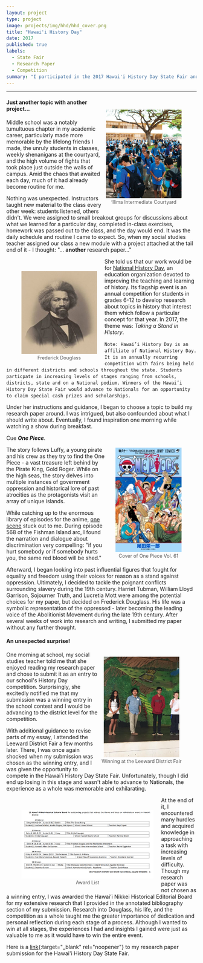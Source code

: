 ```yaml
---
layout: project
type: project
image: projects/img/hhd/hhd_cover.png
title: "Hawai'i History Day"
date: 2017
published: true
labels:
  - State Fair
  - Research Paper
  - Competition
summary: "I participated in the 2017 Hawai'i History Day State Fair and was awarded the Hawai'i Nikkei Historical Editorial Board for my research paper. It details the inspiring life of Frederick Douglass, a runaway slave who escaped to freedom and became a pivotal voice of the Abolitionist Movement."
---
```

<hr>

<!-- Padding for space between sections-->
<div>
    <p class="pt-1"></p>
</div>

<figure style="float: right; margin-left: 10px; text-align: center; padding-top: 20px">
  <img width="200" class="rounded" src="/projects/img/hhd/ilima_courtyard.jpg" alt="ʻIlima Intermediate Courtyard">
  <figcaption style="font-size: 0.9em; color: #555;">
    ʻIlima Intermediate Courtyard
  </figcaption>
</figure>

#### Just another topic with another project...
Middle school was a notably tumultuous chapter in my academic career, particularly made more memorable by the lifelong friends I made, the unruly students in classes, weekly shenanigans at the courtyard, and the high volume of fights that took place just outside the walls of campus. Amid the chaos that awaited each day, much of it had already become routine for me. 

Nothing was unexpected. Instructors taught new material to the class every other week: students listened, others didn't. We were assigned to small breakout groups for discussions about what we learned for a particular day, completed in-class exercises, homework was passed out to the class, and the day would end. It was the daily schedule and routine I came to expect. So, when my social studies teacher assigned our class a new module with a project attached at the tail end of it - I thought: "... **another** research paper..." 


<figure style="float: left; margin-right: 20px; text-align: center; padding-top: 20px">
  <img width="200" class="rounded" src="/projects/img/hhd/frederick_douglass.jpg" alt="Frederick Douglass">
  <figcaption style="font-size: 0.9em; color: #555;">
    Frederick Douglass
  </figcaption>
</figure>

She told us that our work would be for [National History Day](https://nhd.org/en/), an education organization devoted to improving the teaching and learning of history. Its flagship event is an annual competition for students in grades 6-12 to develop research about topics in history that interest them which follow a particular concept for that year. In 2017, the theme was: _Taking a Stand in History_. 

`Note: Hawai’i History Day is an affiliate of National History Day. It is an annually recurring competition with fairs being held in different districts and schools throughout the state. Students particpate in increasing levels of stages ranging from schools, districts, state and on a National podium. Winners of the Hawai’i History Day State Fair would advance to Nationals for an opportunity to claim special cash prizes and scholarships.`

Under her instructions and guidance, I began to choose a topic to build my research paper around. I was intrigued, but also confounded about what I should write about. Eventually, I found inspiration one morning while watching a show during breakfast. 

<figure style="float: right; margin-left: 25px; text-align: center; padding-top: 20px">
  <img width="175" class="rounded" src="/projects/img/hhd/one_piece.jpg" alt="One Piece cover">
  <figcaption style="font-size: 0.9em; color: #555;">
    Cover of One Piece Vol. 61
  </figcaption>
</figure>

Cue ***One Piece***. 

The story follows Luffy, a young pirate and his crew as they try to find the One Piece - a vast treasure left behind by the Pirate King, Gold Roger. While on the high seas, the story delves into multiple instances of government oppression and historical lore of past atrocities as the protagonists visit an array of unique islands.

While catching up to the enormous library of episodes for the anime, [one scene](https://www.youtube.com/watch?v=cgDQgFlMxbw) stuck out to me. During episode 568 of the Fishman Island arc, I found the narration and dialogue about discrimination very compelling: "if you hurt somebody or if somebody hurts you, the same red blood will be shed." 

Afterward, I began looking into past influential figures that fought for equality and freedom using their voices for reason as a stand against oppression. Ultimately, I decided to tackle the poignant conflicts surrounding slavery during the 19th century. Harriet Tubman, William Lloyd Garrison, Sojourner Truth, and Lucretia Mott were among the potential choices for my paper, but decided on Frederick Douglass. His life was a symbolic representation of the oppressed - later becoming the leading voice of the Abolitionist Movement during the late 19th century. After several weeks of work into research and writing, I submitted my paper without any further thought. 

#### An unexpected surprise!

<figure style="float: right; margin-left: 10px; text-align: center;">
  <img width="200" class="rounded" src="/projects/img/hhd/leeward_win.jpg" alt="Leeward District Fair award">
  <figcaption style="font-size: 0.9em; color: #555;">
    Winning at the Leeward District Fair
  </figcaption>
</figure>

One morning at school, my social studies teacher told me that she enjoyed reading my research paper and chose to submit it as an entry to our school's History Day competition. Surprisingly, she excitedly notified me that my submission was a winning entry in the school contest and I would be advancing to the district level for the competition.

With additional guidance to revise parts of my essay, I attended the Leeward District Fair a few months later. There, I was once again shocked when my submission was chosen as the winning entry, and I was given the opportunity to compete in the Hawai'i History Day State Fair. Unfortunately, though I did end up losing in this stage and wasn't able to advance to Nationals, the experience as a whole was memorable and exhilarating. 

<figure style="float: left; margin-right: 20px; text-align: center; padding-top: 20px">
  <a href="/projects/img/hhd/nikkei_award.PNG" target="_blank" rel="noopener noreferrer">
    <img
      width="350"
      class="rounded"
      src="/projects/img/hhd/nikkei_award.PNG"
      alt="Nikkei Award"
    >
  </a>
  <figcaption style="font-size: 0.9em; color: #555;">
    Award List
  </figcaption>
</figure>

At the end of it, I encountered many hurdles and acquired knowledge in approaching a task with increasing levels of difficulty. Though my research paper was not chosen as a winning entry, I was awarded the Hawai’i Nikkei Historical Editorial Board for my extensive research that I provided in the annotated bibliography section of my submission. Research into Douglass, his life, and the competition as a whole taught me the greater importance of dedication and personal reflection during each stage of a process. Although I wanted to win at all stages, the experiences I had and insights I gained were just as valuable to me as it would have to win the entire event.

Here is a [link](/projects/img/hhd/state_fair_paper.pdf){:target="_blank" rel="noopener"} to my research paper submission for the Hawai'i History Day State Fair.
